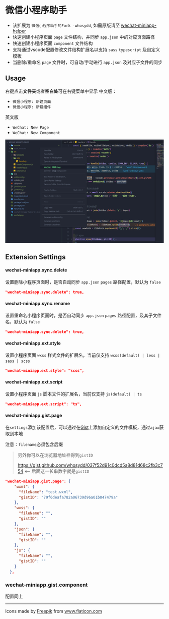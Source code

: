 # 微信小程序助手

- 该扩展为 `微信小程序助手的Fork -whosydd`, 如需原版请至 [wechat-miniapp-helper](https://marketplace.visualstudio.com/items?itemName=whosydd.wechat-miniapp-helper)
- 快速创建小程序页面 `page` 文件结构，并同步 `app.json` 中的对应页面路径
- 快速创建小程序页面 `component` 文件结构
- 支持通过vscode配置修改文件结构扩展名以支持 `sass` `typescript` 及自定义模板
- 当删除/重命名 `page` 文件时，可自动/手动进行 `app.json` 及对应子文件的同步

## Usage

右键点击**文件夹**或者**空白处**可在右键菜单中显示
中文版：
- `微信小程序: 新建页面`
- `微信小程序: 新建组件`

英文版
- `WeChat: New Page`
- `WeChat: New Component`

![Capture](https://raw.githubusercontent.com/whosydd/images-in-one/main/202108280127446.PNG)

## Extension Settings

#### wechat-miniapp.sync.delete

设置删除小程序页面时，是否自动同步 `app.json` `pages` 路径配置，默认为 `false`

```json
"wechat-miniapp.sync.delete": true,
```

#### wechat-miniapp.sync.rename

设置重命名小程序页面时，是否自动同步 `app.json` `pages` 路径配置，及其子文件名，默认为 `false`

```json
"wechat-miniapp.sync.delete": true,
```

#### wechat-miniapp.ext.style

设置小程序页面 `wxss` 样式文件的扩展名，当前仅支持 `wxss(default) | less | sass | scss`

```json
"wechat-miniapp.ext.style": "scss",
```

#### wechat-miniapp.ext.script

设置小程序页面 `js` 脚本文件的扩展名，当前仅支持 `js(default) | ts`

```json
"wechat-miniapp.ext.script": "ts",
```

#### wechat-miniapp.gist.page

在`settings`添加该配置后，可以通过在[Gist](https://gist.github.com/)上添加自定义的文件模板，通过`ajax`获取到本地

注意：`filename`必须包含后缀

> 另外你可以在浏览器地址栏得到`gistID`
>
> https://gist.github.com/whosydd/037f52d91c0dcd5a8d81d68c2fb3c754 <-- 后面这一长串数字就是`gistID`

```json
"wechat-miniapp.gist.page": {
    "wxml": {
      "fileName": "test.wxml",
      "gistID": "79f6deafa782a06739d96a01b047479a"
    },
    "wxss": {
      "fileName": "",
      "gistID": ""
    },
    "json": {
      "fileName": "",
      "gistID": ""
    },
    "js": {
      "fileName": "",
      "gistID": ""
    }
  },
```

### wechat-miniapp.gist.component

配置同上

---

<div>Icons made by <a href="https://www.freepik.com" title="Freepik">Freepik</a> from <a href="https://www.flaticon.com/" title="Flaticon">www.flaticon.com</a></div>
